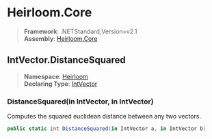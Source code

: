 # Heirloom.Core

> **Framework**: .NETStandard,Version=v2.1  
> **Assembly**: [Heirloom.Core][0]  

## IntVector.DistanceSquared

> **Namespace**: [Heirloom][0]  
> **Declaring Type**: [IntVector][1]  

### DistanceSquared(in IntVector, in IntVector)

Computes the squared euclidean distance between any two vectors.

```cs
public static int DistanceSquared(in IntVector a, in IntVector b)
```

[0]: ../../../Heirloom.Core.md
[1]: ../IntVector.md
